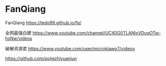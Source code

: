# FanQiang
FanQiang
https://ledo99.github.io/fq/

全网最强白嫖
https://www.youtube.com/channel/UCX0G0TLANlxVDugOTw-hsNw/videos

破解资源君
https://www.youtube.com/user/microkiawp7/videos

https://github.com/pojiezhiyuanjun
